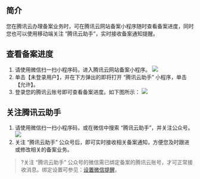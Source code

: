 ## 简介
您在腾讯云办理备案业务时，可在腾讯云网站备案小程序随时查看备案进度，同时您也可以使用移动端关注 “腾讯云助手”，实时接收备案通知提醒。

## 查看备案进度
1. 请使用微信扫一扫小程序码，进入腾讯云网站备案小程序。
![](https://main.qcloudimg.com/raw/733c9e36fac545bfc6b216218818f26b.jpg)
2. 单击【未登录用户】，并在下方弹出的即将打开 “腾讯云助手” 小程序，单击【允许】。
3. 登录您的腾讯云账号即可查看备案进度。如下图所示：
![](https://main.qcloudimg.com/raw/b855c60d30f4e17432a564ad745ae2b1.png)

## 关注腾讯云助手
1. 请使用微信扫一扫小程序码，或在微信中搜索 “腾讯云助手”，并关注公众号。 
![](https://main.qcloudimg.com/raw/69fd88486c98c77e7fa02e967f83838e.jpg)
2. 关注 “腾讯云助手” 公众号后，即可实时接收相关备案通知，方便您及时跟进或修改相关的备案业务。

>?关注 “腾讯云助手” 公众号的微信需已绑定备案的腾讯云账号，才可正常接收消息。绑定设置可参见：[设置微信提醒](https://cloud.tencent.com/document/product/243/51642#.E6.AD.A5.E9.AA.A42.EF.BC.9A.E8.AE.BE.E7.BD.AE.E5.BE.AE.E4.BF.A1.E6.8F.90.E9.86.92)。




